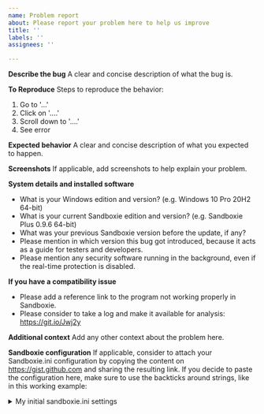 ```yaml
---
name: Problem report
about: Please report your problem here to help us improve
title: ''
labels: ''
assignees: ''

---
```


**Describe the bug**
A clear and concise description of what the bug is.

**To Reproduce**
Steps to reproduce the behavior:
1. Go to '...'
2. Click on '....'
3. Scroll down to '....'
4. See error

**Expected behavior**
A clear and concise description of what you expected to happen.

**Screenshots**
If applicable, add screenshots to help explain your problem.

**System details and installed software**
 - What is your Windows edition and version? (e.g. Windows 10 Pro 20H2 64-bit)
 - What is your current Sandboxie edition and version? (e.g. Sandboxie Plus 0.9.6 64-bit)
 - What was your previous Sandboxie version before the update, if any?
 - Please mention in which version this bug got introduced, because it acts as a guide for testers and developers.
 - Please mention any security software running in the background, even if the real-time protection is disabled.

**If you have a compatibility issue**
 - Please add a reference link to the program not working properly in Sandboxie.
 - Please consider to take a log and make it available for analysis: https://git.io/Jwj2y

**Additional context**
Add any other context about the problem here.

**Sandboxie configuration**
If applicable, consider to attach your Sandboxie.ini configuration by copying the content on https://gist.github.com and sharing the resulting link. If you decide to paste the configuration here, make sure to use the backticks around strings, like in this working example:

<details>
 
<summary>My initial sandboxie.ini settings</summary>
 
```

[GlobalSettings]

.....

[UserSettings_175D0429]

.....

[DefaultBox]

.....

```

</details>
